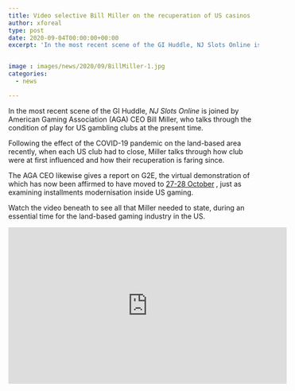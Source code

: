 ```yaml
---
title: Video selective Bill Miller on the recuperation of US casinos
author: xforeal 
type: post
date: 2020-09-04T00:00:00+00:00
excerpt: 'In the most recent scene of the GI Huddle, NJ Slots Online is joined by American Gaming Association (AGA) CEO Bill Miller, who talks through the condition of play for US club right now '


image : images/news/2020/09/BillMiller-1.jpg
categories:
  - news

---
```

In the most recent scene of the GI Huddle, _NJ Slots Online_ is joined by American Gaming Association (AGA) CEO Bill Miller, who talks through the condition of play for US gambling clubs at the present time. 

Following the effect of the COVID-19 pandemic on the land-based area recently, when each US club had to close, Miller talks through how club were at first influenced and how their recuperation is faring since. 

The AGA CEO likewise gives a report on G2E, the virtual demonstration of which has now been affirmed to have moved to [27-28 October][1] , just as examining installments modernisation inside US gaming. 

Watch the video beneath to see all that Miller needed to state, during an essential time for the land-based gaming industry in the US. 

<div class="videoWrapper">
  <iframe loading="lazy" allowfullscreen="allowfullscreen" frameborder="0" height="315" src="https://www.youtube.com/embed/9alujlZtT1c" width="560" />
</div>

 [1]: #